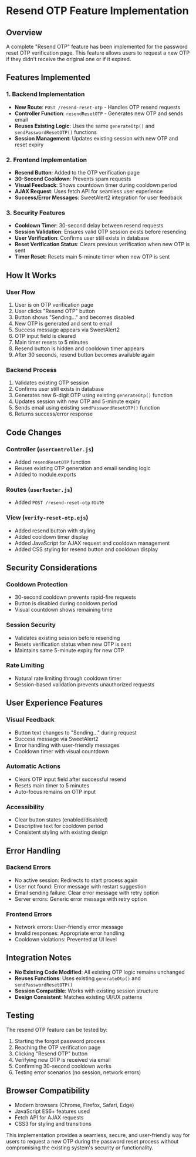 # Resend OTP Feature Implementation

## Overview
A complete "Resend OTP" feature has been implemented for the password reset OTP verification page. This feature allows users to request a new OTP if they didn't receive the original one or if it expired.

## Features Implemented

### 1. Backend Implementation
- **New Route**: `POST /resend-reset-otp` - Handles OTP resend requests
- **Controller Function**: `resendResetOTP` - Generates new OTP and sends email
- **Reuses Existing Logic**: Uses the same `generateOtp()` and `sendPasswordResetOTP()` functions
- **Session Management**: Updates existing session with new OTP and reset expiry

### 2. Frontend Implementation
- **Resend Button**: Added to the OTP verification page
- **30-Second Cooldown**: Prevents spam requests
- **Visual Feedback**: Shows countdown timer during cooldown period
- **AJAX Request**: Uses fetch API for seamless user experience
- **Success/Error Messages**: SweetAlert2 integration for user feedback

### 3. Security Features
- **Cooldown Timer**: 30-second delay between resend requests
- **Session Validation**: Ensures valid OTP session exists before resending
- **User Verification**: Confirms user still exists in database
- **Reset Verification Status**: Clears previous verification when new OTP is sent
- **Timer Reset**: Resets main 5-minute timer when new OTP is sent

## How It Works

### User Flow
1. User is on OTP verification page
2. User clicks "Resend OTP" button
3. Button shows "Sending..." and becomes disabled
4. New OTP is generated and sent to email
5. Success message appears via SweetAlert2
6. OTP input field is cleared
7. Main timer resets to 5 minutes
8. Resend button is hidden and cooldown timer appears
9. After 30 seconds, resend button becomes available again

### Backend Process
1. Validates existing OTP session
2. Confirms user still exists in database
3. Generates new 6-digit OTP using existing `generateOtp()` function
4. Updates session with new OTP and 5-minute expiry
5. Sends email using existing `sendPasswordResetOTP()` function
6. Returns success/error response

## Code Changes

### Controller (`userController.js`)
- Added `resendResetOTP` function
- Reuses existing OTP generation and email sending logic
- Added to module.exports

### Routes (`userRouter.js`)
- Added `POST /resend-reset-otp` route

### View (`verify-reset-otp.ejs`)
- Added resend button with styling
- Added cooldown timer display
- Added JavaScript for AJAX request and cooldown management
- Added CSS styling for resend button and cooldown display

## Security Considerations

### Cooldown Protection
- 30-second cooldown prevents rapid-fire requests
- Button is disabled during cooldown period
- Visual countdown shows remaining time

### Session Security
- Validates existing session before resending
- Resets verification status when new OTP is sent
- Maintains same 5-minute expiry for new OTP

### Rate Limiting
- Natural rate limiting through cooldown timer
- Session-based validation prevents unauthorized requests

## User Experience Features

### Visual Feedback
- Button text changes to "Sending..." during request
- Success message via SweetAlert2
- Error handling with user-friendly messages
- Cooldown timer with visual countdown

### Automatic Actions
- Clears OTP input field after successful resend
- Resets main timer to 5 minutes
- Auto-focus remains on OTP input

### Accessibility
- Clear button states (enabled/disabled)
- Descriptive text for cooldown period
- Consistent styling with existing design

## Error Handling

### Backend Errors
- No active session: Redirects to start process again
- User not found: Error message with restart suggestion
- Email sending failure: Clear error message with retry option
- Server errors: Generic error message with retry option

### Frontend Errors
- Network errors: User-friendly error message
- Invalid responses: Appropriate error handling
- Cooldown violations: Prevented at UI level

## Integration Notes

- **No Existing Code Modified**: All existing OTP logic remains unchanged
- **Reuses Functions**: Uses existing `generateOtp()` and `sendPasswordResetOTP()`
- **Session Compatible**: Works with existing session structure
- **Design Consistent**: Matches existing UI/UX patterns

## Testing

The resend OTP feature can be tested by:
1. Starting the forgot password process
2. Reaching the OTP verification page
3. Clicking "Resend OTP" button
4. Verifying new OTP is received via email
5. Confirming 30-second cooldown works
6. Testing error scenarios (no session, network errors)

## Browser Compatibility

- Modern browsers (Chrome, Firefox, Safari, Edge)
- JavaScript ES6+ features used
- Fetch API for AJAX requests
- CSS3 for styling and transitions

This implementation provides a seamless, secure, and user-friendly way for users to request a new OTP during the password reset process without compromising the existing system's security or functionality.